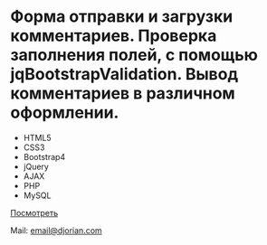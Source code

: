 <h1>Форма отправки и загрузки комментариев. Проверка заполнения полей, с помощью jqBootstrapValidation. Вывод комментариев в различном оформлении.</h1>

<ul>
  <li>HTML5</li>
  <li>CSS3</li>
  <li>Bootstrap4</li>
  <li>jQuery</li>
  <li>AJAX</li>
  <li>PHP</li>
  <li>MySQL</li>
</ul>

<p><a href="http://djorian.byethost22.com/portfolio1">Посмотреть</a></p>

<p>Mail: <a href="mailto:email@djorian.com">email@djorian.com</a></p>
